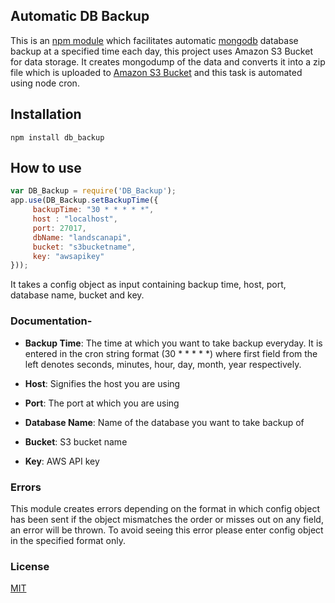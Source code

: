 ## Automatic DB Backup

This is an [npm module](https://www.npmjs.com/package/db_backup) which facilitates automatic [mongodb](https://www.mongodb.com/) database backup at a specified time each day, this project uses Amazon S3 Bucket for data storage. It creates mongodump of the data and converts it into a zip file which is uploaded to [Amazon S3 Bucket](https://aws.amazon.com/s3/) and this task is automated using node cron.

## Installation

`npm install db_backup`

## How to use

```javascript
var DB_Backup = require('DB_Backup');
app.use(DB_Backup.setBackupTime({
     backupTime: "30 * * * * *",
     host : "localhost",
     port: 27017,
     dbName: "landscanapi",
     bucket: "s3bucketname",
     key: "awsapikey"
}));

```
 It takes a config object as input containing backup time, host, port, database name, bucket and key.
 
 ### Documentation-

 * **Backup Time**: The time at which you want to take backup everyday. It is entered in the cron string format (30 * * * * *) where first field from the left denotes seconds, minutes, hour, day, month, year respectively.

 * **Host**: Signifies the host you are using

 * **Port**: The port at which you are using

 * **Database Name**: Name of the database you want to take backup of

 * **Bucket**: S3 bucket name

 * **Key**: AWS API key

 ### Errors

 This module creates errors depending on the format in which config object has been sent if the object mismatches the order or misses out on any field, an error will be thrown. To avoid seeing this error please enter config object in the specified format only.

 ### License

[MIT](https://github.com/meghna512/Auto_DB_Backup/blob/master/LICENSE)

